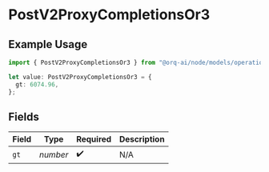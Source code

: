 # PostV2ProxyCompletionsOr3

## Example Usage

```typescript
import { PostV2ProxyCompletionsOr3 } from "@orq-ai/node/models/operations";

let value: PostV2ProxyCompletionsOr3 = {
  gt: 6074.96,
};
```

## Fields

| Field              | Type               | Required           | Description        |
| ------------------ | ------------------ | ------------------ | ------------------ |
| `gt`               | *number*           | :heavy_check_mark: | N/A                |